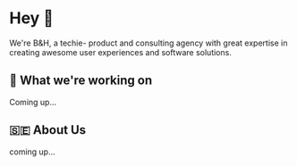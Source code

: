 # Hey 👋

We're B&H, a techie- product and consulting agency with great expertise in creating awesome user experiences and software solutions.

## 🎒 What we're working on

Coming up...

## 🇸🇪 About Us

coming up...
